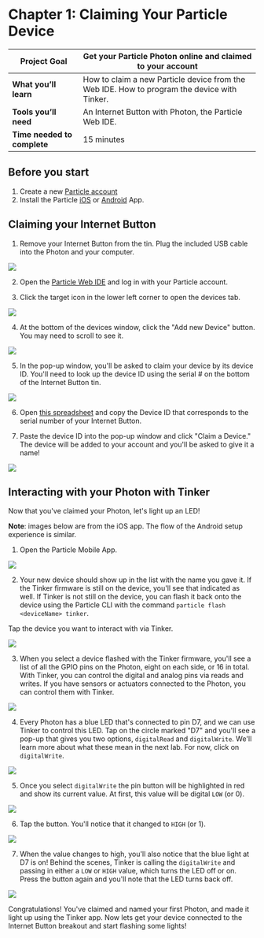 # Chapter 1: Claiming Your Particle Device

| **Project Goal**            | Get your Particle Photon online and claimed to your account                                 |
| --------------------------- | ------------------------------------------------------------------------------------------- |
| **What you’ll learn**       | How to claim a new Particle device from the Web IDE. How to program the device with Tinker. |
| **Tools you’ll need**       | An Internet Button with Photon, the Particle Web IDE.                                       |
| **Time needed to complete** | 15 minutes                                                                                  |

## Before you start

1.  Create a new [Particle account](https://login.particle.io/signup)
2.  Install the Particle [iOS](https://itunes.apple.com/us/app/particle-build-photon-electron/id991459054?ls=1&mt=8) or [Android](https://play.google.com/store/apps/details?id=io.particle.android.app) App.

## Claiming your Internet Button

1. Remove your Internet Button from the tin. Plug the included USB cable into the Photon and your computer.

![](./images/01/ib-plug-in.jpg)

2. Open the [Particle Web IDE](https://build.particle.io) and log in with your Particle account.

3. Click the target icon in the lower left corner to open the devices tab.

![](./images/01/devices-tab.png)

4. At the bottom of the devices window, click the "Add new Device" button. You may need to scroll to see it.

![](./images/01/add-device.png)

5. In the pop-up window, you'll be asked to claim your device by its device ID. You'll need to look up the device ID using the serial # on the bottom of the Internet Button tin.

![](./images/01/ib-device-id.jpg)

6. Open [this spreadsheet](https://docs.google.com/spreadsheets/d/1Wi1Gl9pJ0cDpA8i_BLpvXhVEbGZWPKAIltkGNJM6SgA/edit#gid=700841690) and copy the Device ID that corresponds to the serial number of your Internet Button.

7. Paste the device ID into the pop-up window and click "Claim a Device." The device will be added to your account and you'll be asked to give it a name!

![](./images/01/claim-device.png)

## Interacting with your Photon with Tinker

Now that you've claimed your Photon, let's light up an LED!

**Note**: images below are from the iOS app. The flow of the Android setup experience is similar.

1.  Open the Particle Mobile App.

![](./images/01/01-mobilesplash.png)

2.  Your new device should show up in the list with the name you gave it. If the Tinker firmware is still on the device, you'll see that indicated as well. If Tinker is not still on the device, you can flash it back onto the device using the Particle CLI with the command `particle flash <deviceName> tinker`.

Tap the device you want to interact with via Tinker.

![](./images/01/02-devicelist.png)

3.  When you select a device flashed with the Tinker firmware, you'll see a list of all the GPIO pins on the Photon, eight on each side, or 16 in total. With Tinker, you can control the digital and analog pins via reads and writes. If you have sensors or actuators connected to the Photon, you can control them with Tinker.

![](./images/01/03-tinker.png)

4.  Every Photon has a blue LED that's connected to pin D7, and we can use Tinker to control this LED. Tap on the circle marked "D7" and you'll see a pop-up that gives you two options, `digitalRead` and `digitalWrite`. We'll learn more about what these mean in the next lab. For now, click on `digitalWrite`.

![](./images/01/04-d7.png)

5.  Once you select `digitalWrite` the pin button will be highlighted in red and show its current value. At first, this value will be digital `LOW` (or 0).

![](./images/01/05-d7low.png)

6.  Tap the button. You'll notice that it changed to `HIGH` (or 1).

![](./images/01/05-d7high.png)

7.  When the value changes to high, you'll also notice that the blue light at D7 is on! Behind the scenes, Tinker is calling the `digitalWrite` and passing in either a `LOW` or `HIGH` value, which turns the LED off or on. Press the button again and you'll note that the LED turns back off.

![](./images/01/06-d7on.jpg)

Congratulations! You've claimed and named your first Photon, and made it light up using the Tinker app. Now lets get your device connected to the Internet Button breakout and start flashing some lights!
